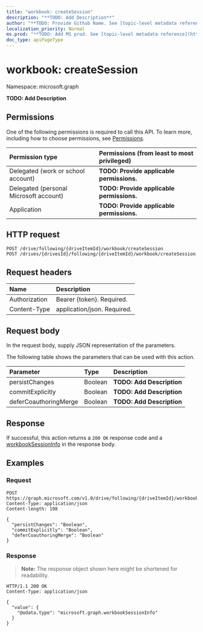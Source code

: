 ```yaml
---
title: "workbook: createSession"
description: "**TODO: Add Description**"
author: "**TODO: Provide Github Name. See [topic-level metadata reference](https://msgo.azurewebsites.net/add/document/guidelines/metadata.html#topic-level-metadata)**"
localization_priority: Normal
ms.prod: "**TODO: Add MS prod. See [topic-level metadata reference](https://msgo.azurewebsites.net/add/document/guidelines/metadata.html#topic-level-metadata)**"
doc_type: apiPageType
---
```


# workbook: createSession
Namespace: microsoft.graph



**TODO: Add Description**

## Permissions
One of the following permissions is required to call this API. To learn more, including how to choose permissions, see [Permissions](/graph/permissions-reference).

|Permission type|Permissions (from least to most privileged)|
|:---|:---|
|Delegated (work or school account)|**TODO: Provide applicable permissions.**|
|Delegated (personal Microsoft account)|**TODO: Provide applicable permissions.**|
|Application|**TODO: Provide applicable permissions.**|

## HTTP request

<!-- {
  "blockType": "ignored"
}
-->
``` http
POST /drive/following/{driveItemId}/workbook/createSession
POST /drives/{drivesId}/following/{driveItemId}/workbook/createSession
```

## Request headers
|Name|Description|
|:---|:---|
|Authorization|Bearer {token}. Required.|
|Content-Type|application/json. Required.|

## Request body
In the request body, supply JSON representation of the parameters.

The following table shows the parameters that can be used with this action.

|Parameter|Type|Description|
|:---|:---|:---|
|persistChanges|Boolean|**TODO: Add Description**|
|commitExplicitly|Boolean|**TODO: Add Description**|
|deferCoauthoringMerge|Boolean|**TODO: Add Description**|



## Response

If successful, this action returns a `200 OK` response code and a [workbookSessionInfo](../resources/workbooksessioninfo.md) in the response body.

## Examples

### Request
<!-- {
  "blockType": "request",
  "name": "workbook_createsession"
}
-->
``` http
POST https://graph.microsoft.com/v1.0/drive/following/{driveItemId}/workbook/createSession
Content-Type: application/json
Content-length: 108

{
  "persistChanges": "Boolean",
  "commitExplicitly": "Boolean",
  "deferCoauthoringMerge": "Boolean"
}
```


### Response
>**Note:** The response object shown here might be shortened for readability.
<!-- {
  "blockType": "response",
  "truncated": true,
  "@odata.type": "microsoft.graph.workbookSessionInfo"
}
-->
``` http
HTTP/1.1 200 OK
Content-Type: application/json

{
  "value": {
    "@odata.type": "microsoft.graph.workbookSessionInfo"
  }
}
```

